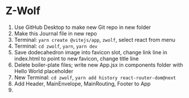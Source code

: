 # Z-Wolf

1. Use GitHub Desktop to make new Git repo in new folder
2. Make this Journal file in new repo
3. Terminal: `yarn create @vitejs/app`,  `zwolf`, select react from menu
4. Terminal: `cd zwolf`, `yarn`, `yarn dev`
5. Save dodecahedron image into favicon slot, change link line in index.html to point to new favicon, change title line
6. Delete boiler-plate files; write new App.jsx in components folder with Hello World placeholder
7. New Terminal: `cd zwolf`, `yarn add history react-router-dom@next`
8. Add Header, MainEnvelope, MainRouting, Footer to App
9. 